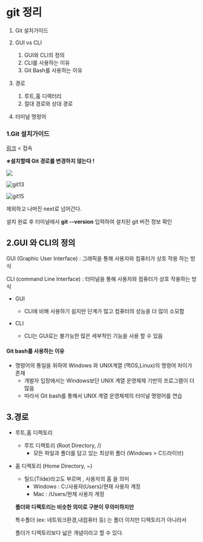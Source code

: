 # git 정리

1. Git 설치가이드
2. GUI vs CLI
   1. GUI와 CLI의 정의
   2. CLI를 사용하는 이유
   3. Git Bash를 사용하는 이유

3. 경로
   1. 루트,홈 디렉터리
   2. 절대 경로와 상대 경로

4. 터미널 명령어



### 1.Git 설치가이드

[링크](https://git-scm.com/) < 접속

**※설치할때 Git 경로를 변경하지 않는다 !**

![](C:\Users\TEST\Desktop\git7.png)

![git13](C:\Users\TEST\Desktop\git13.png)

![git15](C:\Users\TEST\Desktop\git15.png)

제외하고 나머진 next로 넘어간다.

설치 완료 후 터미널에서 **git --version** 입력하여 설치된 git 버전 정보 확인 



## 2.GUI 와 CLI의 정의 

GUI (Graphic User Interface) : 그래픽을 통해 사용자와 컴퓨터가 상호 작용 하는 방식

CLI (command Line Interface) : 터미널을 통해 사용자와 컴퓨터가 상호 작용하는 방식



- GUI
  - CLI에 비해 사용하기 쉽지만 단계가 많고 컴퓨터의 성능을 더 많이 소모함

- CLI 
  - CLI는 GUI로는 불가능한 많은 세부적인 기능을 사용 할 수 있음

#### Git bash를 사용하는 이유 

- 명령어의 통일을 위하여 Windows 와 UNIX계열 (맥OS,Linux)의 명령어 차이가 존재 
  - 개발자 입장에서는 Windows보단 UNIX 계열 운영체제 기반의 프로그램이 더 많음
  - 따라서 Git bash를 통해서 UNIX 계열 운영체제의 터미널 명령어를 연습

## 3.경로

- 루트,홈 디렉토리
  - 루트 디렉토리 (Root Directory,  /)
    - 모든 파일과 폴더를 담고 있는 최상위 폴더 (Windows > C드라이브)

- 홈 디렉토리 (Home Directory, ~)

  - 틸드(Tilde)라고도 부르며  , 사용자의 홈 을 의미
    -  Windows : C:/사용자(Users)/현재 사용자 계정
    - Mac : /Users/현재 사용자 계정

  **폴더와 디렉토리는 비슷한 의미로 구분이 무의미하지만**

  특수폴더 (ex: 네트워크환경,내컴퓨터 등) 는 폴더 이지만 디렉토리가 아니라서 

  폴더가 디렉토리보다 넓은 개념이라고 할 수 있다.

